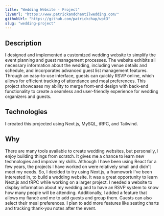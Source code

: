 ```yaml
---
title: "Wedding Website - Project"
liveUrl: "https://www.patrickandchantilwedding.com/"
githubUrl: "https://github.com/patrickchap/wpt3"
slug: "wedding-project"
---
```


## Description  

I designed and implemented a customized wedding website to simplify the event planning and guest management processes. The website exhibits all necessary information about the wedding, including venue details and schedule, and incorporates advanced guest list management features. Through an easy-to-use interface, guests can quickly RSVP online, which allows for efficient tracking of attendance and meal preferences. This project showcases my ability to merge front-end design with back-end functionality to create a seamless and user-friendly experience for wedding organizers and guests.

## Technologies

I created this projected using Next.js, MySQL, tRPC, and Tailwind.

## Why

There are many tools available to create wedding websites, but personally, I enjoy building things from scratch. It gives me a chance to learn new technologies and improve my skills. Although I have been using React for a few years, the projects I have worked on were relatively small and didn't meet my needs. So, I decided to try using Next.js, a framework I've been interested in, to build a wedding website. It was a great opportunity to learn Next.js and tRPC while working on a larger project. I needed a website to display information about my wedding and to have an RSVP system to know how many people will be attending. Additionally, I added a feature that allows my fiancé and me to add guests and group them. Guests can also select their meal preferences. I plan to add more features like seating charts and tracking thank-you notes after the event.

